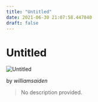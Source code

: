```yaml
---
title: "Untitled"
date: 2021-06-30 21:07:58.447840
draft: false
---
```


# Untitled

![Untitled](../images/26284c1c-da11-11eb-96a9-60f262b60b65.png)

by *williamsaiden*



> No description provided.